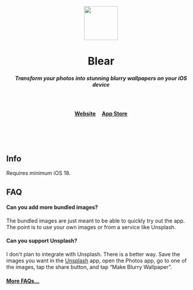 <div align="center">
	<img src="Media/AppIcon.png" width="90">
	<h1>Blear</h1>
	<h5>Transform your photos into stunning blurry wallpapers on your iOS device</h4>
	<br>
	<h4>
		<a href="https://sindresorhus.com/blear">Website</a>
		&nbsp;&nbsp;&nbsp;
		<a href="https://apps.apple.com/app/id994182280">App Store</a>
	</h4>
</div>
<br>
<br>
<br>

## Info

Requires minimum iOS 18.

## FAQ

#### Can you add more bundled images?

The bundled images are just meant to be able to quickly try out the app. The point is to use your own images or from a service like Unsplash.

#### Can you support Unsplash?

I don't plan to integrate with Unsplash. There is a better way. Save the images you want in the [Unsplash](https://apps.apple.com/us/app/unsplash/id1290631746) app, open the Photos app, go to one of the images, tap the share button, and tap “Make Blurry Wallpaper”.

#### [More FAQs…](https://sindresorhus.com/apps/faq)
